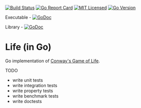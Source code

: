 [![Build Status](https://travis-ci.org/jeremy-miller/life-go.svg?branch=master)](https://travis-ci.org/jeremy-miller/life-go)
[![Go Report Card](https://goreportcard.com/badge/github.com/jeremy-miller/life-go)](https://goreportcard.com/report/github.com/jeremy-miller/life-go)
[![MIT Licensed](https://img.shields.io/badge/license-MIT-blue.svg)](https://github.com/jeremy-miller/life-go/blob/master/LICENSE)
[![Go Version](https://img.shields.io/badge/Go-1.10-blue.svg)]()

Executable - [![GoDoc](https://godoc.org/github.com/jeremy-miller/life-go/cmd/life?status.svg)](https://godoc.org/github.com/jeremy-miller/life-go/cmd/life)

Library - [![GoDoc](https://godoc.org/github.com/jeremy-miller/life-go/internal/life?status.svg)](https://godoc.org/github.com/jeremy-miller/life-go/internal/life)

# Life (in Go)
Go implementation of [Conway's Game of Life](https://en.wikipedia.org/wiki/Conway%27s_Game_of_Life).

TODO
- write unit tests
- write integration tests
- write property tests
- write benchmark tests
- write doctests
